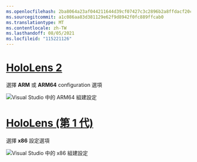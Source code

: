 ```yaml
---
ms.openlocfilehash: 2ba8064a23af044211644d39cf07427c3c2896b2a8ffdacf20c1a96db713e78f
ms.sourcegitcommit: a1c086aa83d381129e62f9d8942f0fc889ffcab0
ms.translationtype: MT
ms.contentlocale: zh-TW
ms.lasthandoff: 08/05/2021
ms.locfileid: "115221126"
---
```

# <a name="hololens-2"></a>[HoloLens 2](#tab/hl2)

選擇 **ARM** 或 **ARM64** configuration 選項

![Visual Studio 中的 ARM64 組建設定](../images/arm64setting.png)

# <a name="hololens-1st-gen"></a>[HoloLens (第 1 代)](#tab/hl)

選擇 **x86** 設定選項

![Visual Studio 中的 x86 組建設定](../images/x86setting.png)